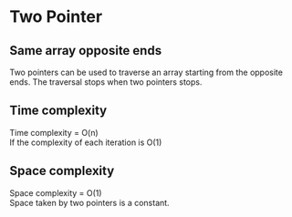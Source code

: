 <h1>Two Pointer</h1>
<h2>Same array opposite ends</h2>
<p>
Two pointers can be used to traverse an array starting from the opposite ends. The traversal stops when two pointers stops. 
</p>
<h2>Time complexity</h2>
<p>
Time complexity = O(n)
<br>
If the complexity of each iteration is O(1)
</p>
<h2>Space complexity</h2>
<p>
Space complexity = O(1)
<br>
Space taken by two pointers is a constant.
</p>